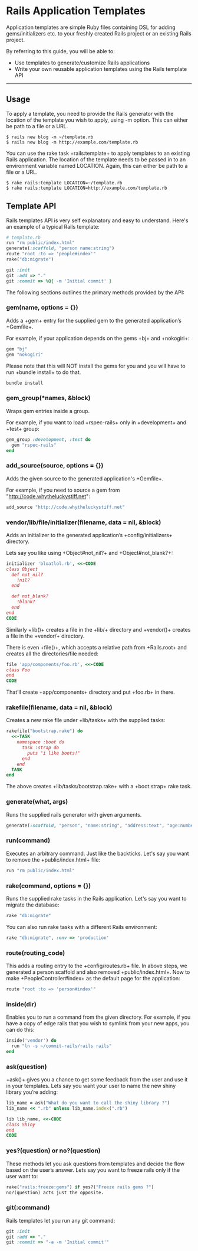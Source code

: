 Rails Application Templates
===========================

Application templates are simple Ruby files containing DSL for adding gems/initializers etc. to your freshly created Rails project or an existing Rails project.

By referring to this guide, you will be able to:

* Use templates to generate/customize Rails applications
* Write your own reusable application templates using the Rails template API

--------------------------------------------------------------------------------

Usage
-----

To apply a template, you need to provide the Rails generator with the location of the template you wish to apply, using -m option. This can either be path to a file or a URL.

```shell
$ rails new blog -m ~/template.rb
$ rails new blog -m http://example.com/template.rb
```

You can use the rake task +rails:template+ to apply templates to an existing Rails application. The location of the template needs to be passed in to an environment variable named LOCATION. Again, this can either be path to a file or a URL.

```shell
$ rake rails:template LOCATION=~/template.rb
$ rake rails:template LOCATION=http://example.com/template.rb
```

Template API
------------

Rails templates API is very self explanatory and easy to understand. Here's an example of a typical Rails template:

```ruby
# template.rb
run "rm public/index.html"
generate(:scaffold, "person name:string")
route "root :to => 'people#index'"
rake("db:migrate")

git :init
git :add => "."
git :commit => %Q{ -m 'Initial commit' }
```

The following sections outlines the primary methods provided by the API:

### gem(name, options = {})

Adds a +gem+ entry for the supplied gem to the generated application’s +Gemfile+.

For example, if your application depends on the gems +bj+ and +nokogiri+:

```ruby
gem "bj"
gem "nokogiri"
```

Please note that this will NOT install the gems for you and you will have to run +bundle install+ to do that.

```ruby
bundle install
```

### gem_group(*names, &block)

Wraps gem entries inside a group.

For example, if you want to load +rspec-rails+ only in +development+ and +test+ group:

```ruby
gem_group :development, :test do
  gem "rspec-rails"
end
```

### add_source(source, options = {})

Adds the given source to the generated application's +Gemfile+.

For example, if you need to source a gem from "http://code.whytheluckystiff.net":

```ruby
add_source "http://code.whytheluckystiff.net"
```

### vendor/lib/file/initializer(filename, data = nil, &block)

Adds an initializer to the generated application’s +config/initializers+ directory.

Lets say you like using +Object#not_nil?+ and +Object#not_blank?+:

```ruby
initializer 'bloatlol.rb', <<-CODE
class Object
  def not_nil?
    !nil?
  end

  def not_blank?
    !blank?
  end
end
CODE
```

Similarly +lib()+ creates a file in the +lib/+ directory and +vendor()+ creates a file in the +vendor/+ directory.

There is even +file()+, which accepts a relative path from +Rails.root+ and creates all the directories/file needed:

```ruby
file 'app/components/foo.rb', <<-CODE
class Foo
end
CODE
```

That’ll create +app/components+ directory and put +foo.rb+ in there.

### rakefile(filename, data = nil, &block)

Creates a new rake file under +lib/tasks+ with the supplied tasks:

```ruby
rakefile("bootstrap.rake") do
  <<-TASK
    namespace :boot do
      task :strap do
        puts "i like boots!"
      end
    end
  TASK
end
```

The above creates +lib/tasks/bootstrap.rake+ with a +boot:strap+ rake task.

### generate(what, args)

Runs the supplied rails generator with given arguments.

```ruby
generate(:scaffold, "person", "name:string", "address:text", "age:number")
```

### run(command)

Executes an arbitrary command. Just like the backticks. Let's say you want to remove the +public/index.html+ file:

```ruby
run "rm public/index.html"
```

### rake(command, options = {})

Runs the supplied rake tasks in the Rails application. Let's say you want to migrate the database:

```ruby
rake "db:migrate"
```

You can also run rake tasks with a different Rails environment:

```ruby
rake "db:migrate", :env => 'production'
```

### route(routing_code)

This adds a routing entry to the +config/routes.rb+ file. In above steps, we generated a person scaffold and also removed +public/index.html+. Now to make +PeopleController#index+ as the default page for the application:

```ruby
route "root :to => 'person#index'"
```

### inside(dir)

Enables you to run a command from the given directory. For example, if you have a copy of edge rails that you wish to symlink from your new apps, you can do this:

```ruby
inside('vendor') do
  run "ln -s ~/commit-rails/rails rails"
end
```

### ask(question)

+ask()+ gives you a chance to get some feedback from the user and use it in your templates. Lets say you want your user to name the new shiny library you’re adding:

```ruby
lib_name = ask("What do you want to call the shiny library ?")
lib_name << ".rb" unless lib_name.index(".rb")

lib lib_name, <<-CODE
class Shiny
end
CODE
```

### yes?(question) or no?(question)

These methods let you ask questions from templates and decide the flow based on the user’s answer. Lets say you want to freeze rails only if the user want to:

```ruby
rake("rails:freeze:gems") if yes?("Freeze rails gems ?")
no?(question) acts just the opposite.
```

### git(:command)

Rails templates let you run any git command:

```ruby
git :init
git :add => "."
git :commit => "-a -m 'Initial commit'"
```
